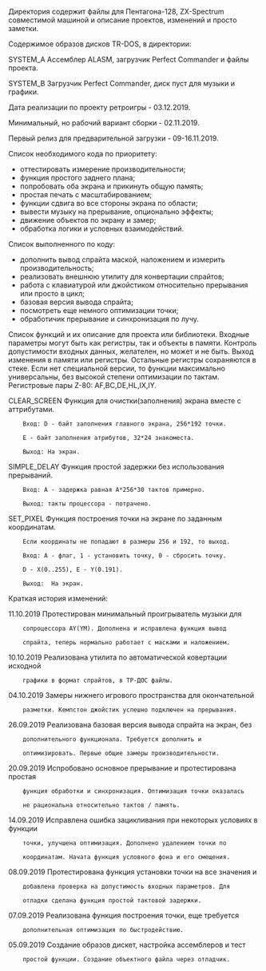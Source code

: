  Директория содержит файлы для Пентагона-128, ZX-Spectrum совместимой машиной и
описание проектов, изменений и просто заметки.

 Содержимое образов дисков TR-DOS, в директории:

SYSTEM_A	Ассемблер ALASM, загрузчик Perfect Commander и файлы проекта.

SYSTEM_B	Загрузчик Perfect Commander, диск пуст для музыки и графики.

 Дата реализации по проекту ретроигры - 03.12.2019.
 
 Минимальный, но рабочий вариант сборки - 02.11.2019.
 
 Первый релиз для предварительной загрузки - 09-16.11.2019.
 

 Список необходимого кода по приоритету:
 - оттестировать измерение производительности;
 - функция простого заднего плана;
 - попробовать оба экрана и прикинуть общую память;
 - простая печать с масштабированием;
 - функции сдвига во все стороны экрана по области;
 - вывести музыку на прерывание, опционально эффекты;
 - движение объектов по экрану и замер;
 - обработка логики и условных взаимодействий.

 Список выполненного по коду:
 - дополнить вывод спрайта маской, наложением и измерить производительность;
 - реализовать внешнюю утилиту для конвертации спрайтов;
 - работа с клавиатурой или джойстиком относительно прерывания или просто в цикл;
 - базовая версия вывода спрайта;
 - посмотреть еще немного оптимизации точки;
 - обработичик прерывание и синхронизация по лучу.

 Список функций и их описание для проекта или библиотеки. Входные параметры 
могут быть как регистры, так и объекты в памяти. Контроль допустимости 
входных данных, желателен, но может и не быть. Выход изменения в памяти или 
регистры. Остальные регистры сохраняются в стеке. Если нет специальной 
версии, то функции максимально универсальны, без высокой степени 
оптимизации по тактам. Регистровые пары Z-80: AF,BC,DE,HL,IX,IY.

CLEAR_SCREEN	 Функция для очистки(заполнения) экрана вместе с аттрибутами.

		Вход: D - байт заполнения главного экрана, 256*192 точки.
		
		E - байт заполнения атрибутов, 32*24 знакоместа.
		
		Выход: На экран.
		
SIMPLE_DELAY	 Функция простой задержки без использования прерываний.

		Вход: A - задержка равная A*256*30 тактов примерно.
		
		Выход: такты процессора - потрачено.
		
SET_PIXEL	 Функция построения точки на экране по заданным координатам.

		Если координаты не попадают в размеры 256 и 192, то выход.
		
		Вход: A - флаг, 1 - установить точку, 0 - сбросить точку.
		
		D - X(0..255), E - Y(0.191).
		
		Выход: 	На экран.
		
 
 
 Краткая история изменений:
 
11.10.2019	 Протестирован минимальный проигрыватель музыки для

		сопроцессора AY(YM). Дополнена и исправлена функция вывод
		
		спрайта, теперь нормально работает с масками и наложением.
		
10.10.2019	 Реализована утилита по автоматической ковертации исходной

		графики в формат спрайтов, в ТР-ДОС файлы.
		
04.10.2019	 Замеры нижнего игрового пространства для окончательной

		разметки. Кемпстон джойстик успешно подключен на прерывания.
		
26.09.2019	 Реализована базовая версия вывода спрайта на экран, без

		дополнительного функционала. Требуется дополнить и
		
		оптимизировать. Первые общие замеры производительности.
		
20.09.2019	 Испробовано основное прерывание и протестирована простая

		функция обработки и синхронизация. Оптимизация точки оказалась
		
		не рациональна относительно тактов / память.
		
14.09.2019	 Исправлена ошибка зацикливания при некоторых условиях в функции 

		точки, улучшена оптимизация. Дополнено удалением точки по 
		
		координатам. Начата функция условного фона и его смещения.
		
08.09.2019	 Протестирована функция установки точки на все значения и 

		добавлена проверка на допустимость входных параметров. Для
		
		отладки сделана функция простой тактовой задержки.
		
07.09.2019	 Реализована функция построения точки, еще требуется

		дополнительная оптимизация по быстродействию.
		
05.09.2019	 Создание образов дискет, настройка ассемблеров и тест

		простой функции. Создание объектного файла через отладчик.
		

